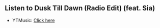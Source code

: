 ## Listen to Dusk Till Dawn (Radio Edit) (feat. Sia)
- YTMusic: [Click here](https://music.youtube.com/watch?v=j-0kLu3O7qU)